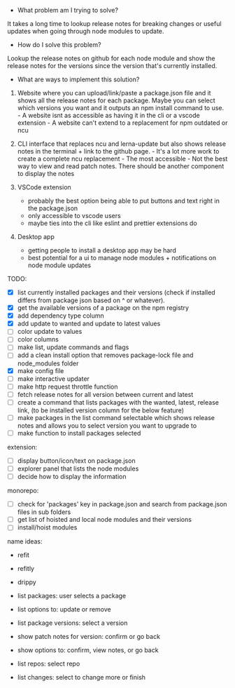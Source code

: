 -   What problem am I trying to solve?

It takes a long time to lookup release notes for breaking changes or
useful updates when going through node modules to update.

-   How do I solve this problem?

Lookup the release notes on github for each node module and show the
release notes for the versions since the version that's currently installed.

-   What are ways to implement this solution?

1. Website where you can upload/link/paste a package.json file and it shows
   all the release notes for each package. Maybe you can select which versions
   you want and it outputs an npm install command to use. - A website isnt as accessible as having it in the cli or a vscode extension - A website can't extend to a replacement for npm outdated or ncu

2. CLI interface that replaces ncu and lerna-update but also shows release
   notes in the terminal + link to the github page. - It's a lot more work to create a complete ncu replacement - The most accessible - Not the best way to view and read patch notes. There should be another component to display the notes

3. VSCode extension

    - probably the best option being able to put buttons and text right in the package.json
    - only accessible to vscode users
    - maybe ties into the cli like eslint and prettier extensions do

4. Desktop app
    - getting people to install a desktop app may be hard
    - best potential for a ui to manage node modules + notifications on node module updates

TODO:

-   [x] list currently installed packages and their versions (check if installed differs from package json based on ^ or whatever).
-   [x] get the available versions of a package on the npm registry
-	[x] add dependency type column
-	[x] add update to wanted and update to latest values
-	[ ] color update to values
- 	[ ] color columns
-	[ ] make list, update commands and flags
-	[ ] add a clean install option that removes package-lock file and node_modules folder
-	[x] make config file
-	[ ] make interactive updater
-	[ ] make http request throttle function
-   [ ] fetch release notes for all version between current and latest
-   [ ] create a command that lists packages with the wanted, latest, release link, (to be installed version column for the below feature)
-   [ ] make packages in the list command selectable which shows release notes and allows you to select version you want to upgrade to
-   [ ] make function to install packages selected

extension:

-   [ ] display button/icon/text on package.json
-   [ ] explorer panel that lists the node modules
-   [ ] decide how to display the information

monorepo:

-   [ ] check for 'packages' key in package.json and search from package.json files in sub folders
-   [ ] get list of hoisted and local node modules and their versions
-   [ ] install/hoist modules

name ideas:
- refit
- refitly
- drippy


- list packages: user selects a package
- list options to: update or remove
- list package versions: select a version

- show patch notes for version: confirm or go back
- show options to: confirm, view notes, or go back

- list repos: select repo

- list changes: select to change more or finish